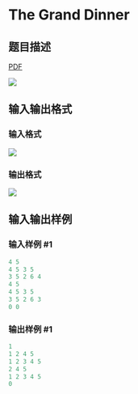 # The Grand Dinner

## 题目描述

[problemUrl]: https://uva.onlinejudge.org/index.php?option=com_onlinejudge&Itemid=8&category=14&page=show_problem&problem=1190

[PDF](https://uva.onlinejudge.org/external/102/p10249.pdf)

![](https://cdn.luogu.com.cn/upload/vjudge_pic/UVA10249/f4dc9316e57a1a3edbeb64fbb34b92388369c983.png)

## 输入输出格式

### 输入格式

![](https://cdn.luogu.com.cn/upload/vjudge_pic/UVA10249/1dd7f43f853d44696bd534b38db1ea7762358a2d.png)

### 输出格式

![](https://cdn.luogu.com.cn/upload/vjudge_pic/UVA10249/84f78b788d704e734023eff2a316e6f866f9073b.png)

## 输入输出样例

### 输入样例 #1

```cpp
4 5
4 5 3 5
3 5 2 6 4
4 5
4 5 3 5
3 5 2 6 3
0 0
```


### 输出样例 #1

```cpp
1
1 2 4 5
1 2 3 4 5
2 4 5
1 2 3 4 5
0
```


